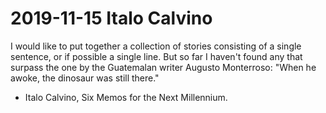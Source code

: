 # 2019-11-15 Italo Calvino

I would like to put together a collection of stories consisting of a
single sentence, or if possible a single line. But so far I haven't
found any that surpass the one by the Guatemalan writer Augusto
Monterroso: "When he awoke, the dinosaur was still there."

- Italo Calvino, Six Memos for the Next Millennium.
